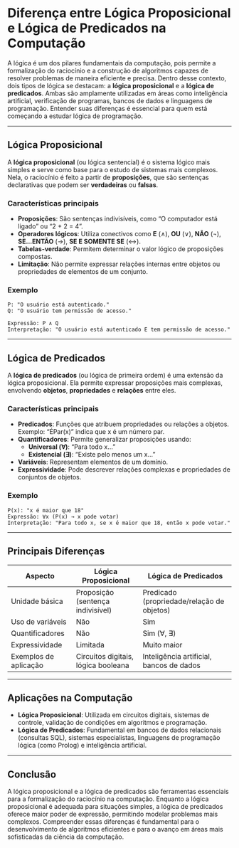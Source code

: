 
# Diferença entre Lógica Proposicional e Lógica de Predicados na Computação

A lógica é um dos pilares fundamentais da computação, pois permite a formalização do raciocínio e a construção de algoritmos capazes de resolver problemas de maneira eficiente e precisa. Dentro desse contexto, dois tipos de lógica se destacam: a **lógica proposicional** e a **lógica de predicados**. Ambas são amplamente utilizadas em áreas como inteligência artificial, verificação de programas, bancos de dados e linguagens de programação. Entender suas diferenças é essencial para quem está começando a estudar lógica de programação.

---

## Lógica Proposicional

A **lógica proposicional** (ou lógica sentencial) é o sistema lógico mais simples e serve como base para o estudo de sistemas mais complexos. Nela, o raciocínio é feito a partir de **proposições**, que são sentenças declarativas que podem ser **verdadeiras** ou **falsas**.

### Características principais

- **Proposições**: São sentenças indivisíveis, como “O computador está ligado” ou “2 + 2 = 4”.
- **Operadores lógicos**: Utiliza conectivos como **E** (∧), **OU** (∨), **NÃO** (¬), **SE...ENTÃO** (→), **SE E SOMENTE SE** (↔).
- **Tabelas-verdade**: Permitem determinar o valor lógico de proposições compostas.
- **Limitação**: Não permite expressar relações internas entre objetos ou propriedades de elementos de um conjunto.

### Exemplo

```text
P: "O usuário está autenticado."
Q: "O usuário tem permissão de acesso."

Expressão: P ∧ Q
Interpretação: "O usuário está autenticado E tem permissão de acesso."
```

---

## Lógica de Predicados

A **lógica de predicados** (ou lógica de primeira ordem) é uma extensão da lógica proposicional. Ela permite expressar proposições mais complexas, envolvendo **objetos**, **propriedades** e **relações** entre eles.

### Características principais

- **Predicados**: Funções que atribuem propriedades ou relações a objetos. Exemplo: “ÉPar(x)” indica que x é um número par.
- **Quantificadores**: Permite generalizar proposições usando:
  - **Universal (∀)**: “Para todo x...”
  - **Existencial (∃)**: “Existe pelo menos um x...”
- **Variáveis**: Representam elementos de um domínio.
- **Expressividade**: Pode descrever relações complexas e propriedades de conjuntos de objetos.

### Exemplo

```text
P(x): "x é maior que 18"
Expressão: ∀x (P(x) → x pode votar)
Interpretação: "Para todo x, se x é maior que 18, então x pode votar."
```

---

## Principais Diferenças

| Aspecto                | Lógica Proposicional                  | Lógica de Predicados                      |
|------------------------|---------------------------------------|-------------------------------------------|
| Unidade básica         | Proposição (sentença indivisível)     | Predicado (propriedade/relação de objetos)|
| Uso de variáveis       | Não                                   | Sim                                       |
| Quantificadores        | Não                                   | Sim (∀, ∃)                                |
| Expressividade         | Limitada                              | Muito maior                               |
| Exemplos de aplicação  | Circuitos digitais, lógica booleana   | Inteligência artificial, bancos de dados  |

---

## Aplicações na Computação

- **Lógica Proposicional**: Utilizada em circuitos digitais, sistemas de controle, validação de condições em algoritmos e programação.
- **Lógica de Predicados**: Fundamental em bancos de dados relacionais (consultas SQL), sistemas especialistas, linguagens de programação lógica (como Prolog) e inteligência artificial.

---

## Conclusão

A lógica proposicional e a lógica de predicados são ferramentas essenciais para a formalização do raciocínio na computação. Enquanto a lógica proposicional é adequada para situações simples, a lógica de predicados oferece maior poder de expressão, permitindo modelar problemas mais complexos. Compreender essas diferenças é fundamental para o desenvolvimento de algoritmos eficientes e para o avanço em áreas mais sofisticadas da ciência da computação.
```
